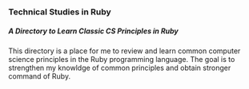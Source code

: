 ### Technical Studies in Ruby
##### A Directory to Learn Classic CS Principles in Ruby
This directory is a place for me to review and learn common computer science principles in the Ruby programming language. The goal is to strengthen my knowldge of common principles and obtain stronger command of Ruby.